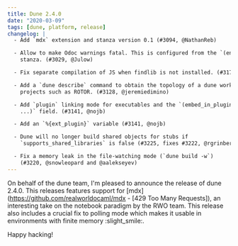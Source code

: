 ```yaml
---
title: Dune 2.4.0
date: "2020-03-09"
tags: [dune, platform, release]
changelog: |
  - Add `mdx` extension and stanza version 0.1 (#3094, @NathanReb)

  - Allow to make Odoc warnings fatal. This is configured from the `(env ...)`
    stanza. (#3029, @Julow)

  - Fix separate compilation of JS when findlib is not installed. (#3177, @nojb)

  - Add a `dune describe` command to obtain the topology of a dune workspace, for
    projects such as ROTOR. (#3128, @jeremiedimino)

  - Add `plugin` linking mode for executables and the `(embed_in_plugin_libraries
    ...)` field. (#3141, @nojb)

  - Add an `%{ext_plugin}` variable (#3141, @nojb)

  - Dune will no longer build shared objects for stubs if
    `supports_shared_libraries` is false (#3225, fixes #3222, @rgrinberg)

  - Fix a memory leak in the file-watching mode (`dune build -w`)
    (#3220, @snowleopard and @aalekseyev)
---
```


On behalf of the dune team, I'm pleased to announce the release of dune 2.4.0. This releases features support for [mdx](https://github.com/realworldocaml/mdx - [429 Too Many Requests]), an interesting take on the notebook paradigm by the RWO team. This release also includes a crucial fix to polling mode which makes it usable in environments with finite memory :slight_smile:.

Happy hacking!
